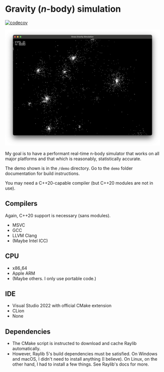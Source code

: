 # Gravity (*n*-body) simulation

[![codecov](https://codecov.io/github/axionbuster/grass/graph/badge.svg?token=313IVQ3QM7)](https://codecov.io/github/axionbuster/grass)

![Screenshot](demo/galaxies.png)

My goal is to have a performant real-time n-body simulator that works on all major platforms and that which is
reasonably, statistically accurate.

The demo shown is in the `/demo` directory.
Go to the `demo` folder documentation for build instructions.

You may need a C\+\+20-capable compiler (but C\+\+20 modules are not in use).

## Compilers

Again, C\+\+20 support is necessary (sans modules).

* MSVC
* GCC
* LLVM Clang
* (Maybe Intel ICC)

## CPU

* x86_64
* Apple ARM
* (Maybe others. I only use portable code.)

## IDE

* Visual Studio 2022 with official CMake extension
* CLion
* None

## Dependencies

* The CMake script is instructed to download and cache Raylib automatically.
* However, Raylib 5's build dependencies must be satisfied.
  On Windows and macOS, I didn't need to install anything (I believe).
  On Linux, on the other hand, I had to install a few things. See Raylib's docs for more.
